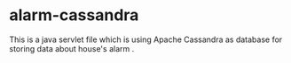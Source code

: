 # alarm-cassandra 
This is a java servlet file which is using Apache Cassandra as database for storing data about house's alarm . 

